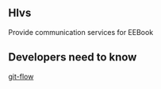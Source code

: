 ## Hlvs

Provide communication services for EEBook

## Developers need to know
[git-flow](http://nvie.com/posts/a-successful-git-branching-model/)
